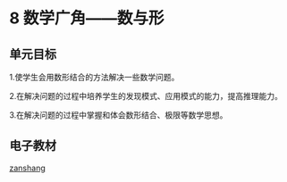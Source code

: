 # 8 数学广角——数与形

## 单元目标

1.使学生会用数形结合的方法解决一些数学问题。

2.在解决问题的过程中培养学生的发现模式、应用模式的能力，提高推理能力。

3.在解决问题的过程中掌握和体会数形结合、极限等数学思想。

## 电子教材

<Ebook grade="xxsx6a" :pages="107" :paged="111" ></Ebook>

[zanshang](../res/zanshang.md ':include')
